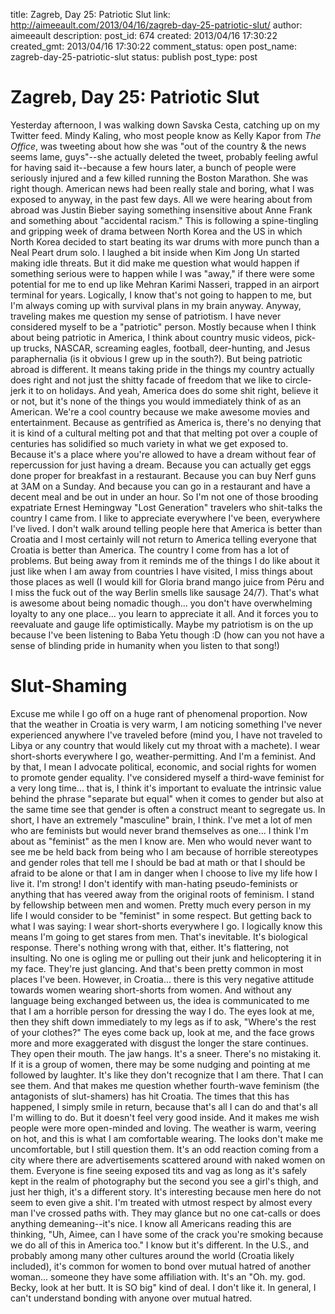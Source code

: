 title: Zagreb, Day 25: Patriotic Slut
link: http://aimeeault.com/2013/04/16/zagreb-day-25-patriotic-slut/
author: aimeeault
description: 
post_id: 674
created: 2013/04/16 17:30:22
created_gmt: 2013/04/16 17:30:22
comment_status: open
post_name: zagreb-day-25-patriotic-slut
status: publish
post_type: post

# Zagreb, Day 25: Patriotic Slut

Yesterday afternoon, I was walking down Savska Cesta, catching up on my Twitter feed. Mindy Kaling, who most people know as Kelly Kapor from _The Office_, was tweeting about how she was "out of the country & the news seems lame, guys"--she actually deleted the tweet, probably feeling awful for having said it--because a few hours later, a bunch of people were seriously injured and a few killed running the Boston Marathon.  She was right though. American news had been really stale and boring, what I was exposed to anyway, in the past few days. All we were hearing about from abroad was Justin Bieber saying something insensitive about Anne Frank and something about "accidental racism." This is following a spine-tingling and gripping week of drama between North Korea and the US in which North Korea decided to start beating its war drums with more punch than a Neal Peart drum solo. I laughed a bit inside when Kim Jong Un started making idle threats. But it did make me question what would happen if something serious were to happen while I was "away," if there were some potential for me to end up like Mehran Karimi Nasseri, trapped in an airport terminal for years. Logically, I know that's not going to happen to me, but I'm always coming up with survival plans in my brain anyway. Anyway, traveling makes me question my sense of patriotism. I have never considered myself to be a "patriotic" person. Mostly because when I think about being patriotic in America, I think about country music videos, pick-up trucks, NASCAR, screaming eagles, football, deer-hunting, and Jesus paraphernalia (is it obvious I grew up in the south?). But being patriotic abroad is different. It means taking pride in the things my country actually does right and not just the shitty facade of freedom that we like to circle-jerk it to on holidays. And yeah, America does do some shit right, believe it or not, but it's none of the things you would immediately think of as an American. We're a cool country because we make awesome movies and entertainment. Because as gentrified as America is, there's no denying that it is kind of a cultural melting pot and that that melting pot over a couple of centuries has solidified so much variety in what we get exposed to. Because it's a place where you're allowed to have a dream without fear of repercussion for just having a dream. Because you can actually get eggs done proper for breakfast in a restaurant. Because you can buy Nerf guns at 3AM on a Sunday. And because you can go in a restaurant and have a decent meal and be out in under an hour. So I'm not one of those brooding expatriate Ernest Hemingway "Lost Generation" travelers who shit-talks the country I came from. I like to appreciate everywhere I've been, everywhere I've lived. I don't walk around telling people here that America is better than Croatia and I most certainly will not return to America telling everyone that Croatia is better than America. The country I come from has a lot of problems. But being away from it reminds me of the things I do like about it just like when I am away from countries I have visited, I miss things about those places as well (I would kill for Gloria brand mango juice from Péru and I miss the fuck out of the way Berlin smells like sausage 24/7). That's what is awesome about being nomadic though... you don't have overwhelming loyalty to any one place... you learn to appreciate it all. And it forces you to reevaluate and gauge life optimistically. Maybe my patriotism is on the up because I've been listening to Baba Yetu though :D (how can you not have a sense of blinding pride in humanity when you listen to that song!) 

# Slut-Shaming

Excuse me while I go off on a huge rant of phenomenal proportion. Now that the weather in Croatia is very warm, I am noticing something I've never experienced anywhere I've traveled before (mind you, I have not traveled to Libya or any country that would likely cut my throat with a machete). I wear short-shorts everywhere I go, weather-permitting. And I'm a feminist. And by that, I mean I advocate political, economic, and social rights for women to promote gender equality. I've considered myself a third-wave feminist for a very long time... that is, I think it's important to evaluate the intrinsic value behind the phrase "separate but equal" when it comes to gender but also at the same time see that gender is often a construct meant to segregate us. In short, I have an extremely "masculine" brain, I think. I've met a lot of men who are feminists but would never brand themselves as one... I think I'm about as "feminist" as the men I know are. Men who would never want to see me be held back from being who I am because of horrible stereotypes and gender roles that tell me I should be bad at math or that I should be afraid to be alone or that I am in danger when I choose to live my life how I live it. I'm strong! I don't identify with man-hating pseudo-feminists or anything that has veered away from the original roots of feminism. I stand by fellowship between men and women. Pretty much every person in my life I would consider to be "feminist" in some respect. But getting back to what I was saying: I wear short-shorts everywhere I go. I logically know this means I'm going to get stares from men. That's inevitable. It's biological response. There's nothing wrong with that, either. It's flattering, not insulting. No one is ogling me or pulling out their junk and helicoptering it in my face. They're just glancing. And that's been pretty common in most places I've been. However, in Croatia... there is this very negative attitude towards women wearing short-shorts from women. And without any language being exchanged between us, the idea is communicated to me that I am a horrible person for dressing the way I do. The eyes look at me, then they shift down immediately to my legs as if to ask, "Where's the rest of your clothes?" The eyes come back up, look at me, and the face grows more and more exaggerated with disgust the longer the stare continues. They open their mouth. The jaw hangs. It's a sneer. There's no mistaking it. If it is a group of women, there may be some nudging and pointing at me followed by laughter. It's like they don't recognize that I am there. That I can see them. And that makes me question whether fourth-wave feminism (the antagonists of slut-shamers) has hit Croatia. The times that this has happened, I simply smile in return, because that's all I can do and that's all I'm willing to do. But it doesn't feel very good inside. And it makes me wish people were more open-minded and loving. The weather is warm, veering on hot, and this is what I am comfortable wearing. The looks don't make me uncomfortable, but I still question them. It's an odd reaction coming from a city where there are advertisements scattered around with naked women on them. Everyone is fine seeing exposed tits and vag as long as it's safely kept in the realm of photography but the second you see a girl's thigh, and just her thigh, it's a different story. It's interesting because men here do not seem to even give a shit. I'm treated with utmost respect by almost every man I've crossed paths with. They may glance but no one cat-calls or does anything demeaning--it's nice. I know all Americans reading this are thinking, "Uh, Aimee, can I have some of the crack you're smoking because we do all of this in America too." I know but it's different. In the U.S., and probably among many other cultures around the world (Croatia likely included), it's common for women to bond over mutual hatred of another woman... someone they have some affiliation with. It's an "Oh. my. god. Becky, look at her butt. It is SO big" kind of deal. I don't like it. In general, I can't understand bonding with anyone over mutual hatred.